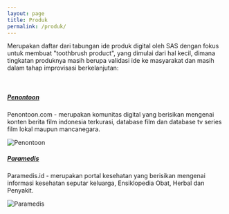```yaml
---
layout: page
title: Produk
permalink: /produk/
---
```


Merupakan daftar dari tabungan ide produk digital oleh SAS dengan fokus untuk membuat "toothbrush product", yang dimulai dari hal kecil, dimana tingkatan produknya masih berupa validasi ide ke masyarakat dan masih dalam tahap improvisasi berkelanjutan:

<br>

##### <u>Penontoon</u>
Penontoon.com - merupakan komunitas digital yang berisikan mengenai konten berita film indonesia terkurasi, database film dan database tv series film lokal maupun mancanegara.

![Penontoon](https://syafrizaladi.github.io/assets/images/penontoon.png)

##### <u>Paramedis</u>
Paramedis.id - merupakan portal kesehatan yang berisikan mengenai informasi kesehatan seputar keluarga, Ensiklopedia Obat, Herbal dan Penyakit.

![Paramedis](https://syafrizaladi.github.io/assets/images/paramedis.png)

